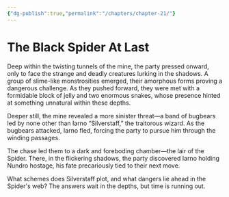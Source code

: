 ```yaml
---
{"dg-publish":true,"permalink":"/chapters/chapter-21/"}
---
```


# The Black Spider At Last

Deep within the twisting tunnels of the mine, the party pressed onward, only to face the strange and deadly creatures lurking in the shadows. A group of slime-like monstrosities emerged, their amorphous forms proving a dangerous challenge. As they pushed forward, they were met with a formidable block of jelly and two enormous snakes, whose presence hinted at something unnatural within these depths.

Deeper still, the mine revealed a more sinister threat—a band of bugbears led by none other than Iarno “Silverstaff,” the traitorous wizard. As the bugbears attacked, Iarno fled, forcing the party to pursue him through the winding passages.

The chase led them to a dark and foreboding chamber—the lair of the Spider. There, in the flickering shadows, the party discovered Iarno holding Nundro hostage, his fate precariously tied to their next move.

What schemes does Silverstaff plot, and what dangers lie ahead in the Spider's web? The answers wait in the depths, but time is running out.
